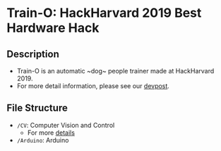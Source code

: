# Train-O: HackHarvard 2019 Best Hardware Hack
## Description
* Train-O is an automatic ~dog~ people trainer made at HackHarvard 2019. 
* For more detail information, please see our [devpost](https://devpost.com/software/train-o-9n85ez).
## File Structure
* `/CV`: Computer Vision and Control
  * For more [details](https://github.com/David-N-Lopez/Train-o/blob/master/cv/README.md)
* `/Arduino`: Arduino
